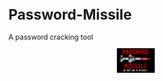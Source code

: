 # Password-Missile
A  password cracking tool
<p align="center">
  <img width="75" src="src/resources/graphicsResources/logoWithName.png" alt="mainIcon">
</p>

